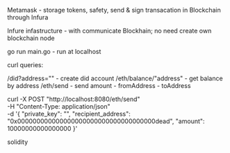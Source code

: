 Metamask - storage tokens, safety, send & sign transacation in Blockchain 
through Infura

Infure infastructure - with communicate Blockhain; no need create
own blockchain node

go run main.go - run at localhost

curl queries:

/did?address="" - create did account
/eth/balance/"address" - get balance by address
/eth/send - send amount - fromAddress - toAddress

curl -X POST "http://localhost:8080/eth/send" \
-H "Content-Type: application/json" \
-d '{
"private_key": "",
"recipient_address": "0x000000000000000000000000000000000000dead",
"amount": 10000000000000000
}'

solidity

